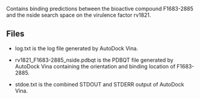 Contains binding predictions between the bioactive compound F1683-2885 and the nside search space on the virulence factor rv1821.

## Files

- log.txt is the log file generated by AutoDock Vina.

- rv1821_F1683-2885_nside.pdbqt is the PDBQT file generated by AutoDock Vina containing the orientation and binding location of F1683-2885.

- stdoe.txt is the combined STDOUT and STDERR output of AutoDock Vina.

